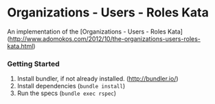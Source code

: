Organizations - Users - Roles Kata
===================

An implementation of the [Organizations - Users - Roles Kata] (http://www.adomokos.com/2012/10/the-organizations-users-roles-kata.html)

### Getting Started

1. Install bundler, if not already installed. (http://bundler.io/)
2. Install dependencies (`bundle install`)
3. Run the specs (`bundle exec rspec`)

